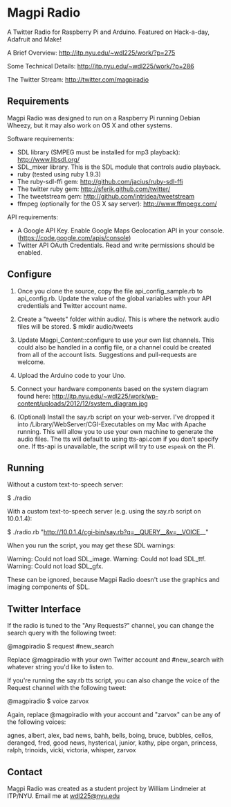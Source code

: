 Magpi Radio
===========

A Twitter Radio for Raspberry Pi and Arduino. Featured on Hack-a-day, Adafruit and Make!

A Brief Overview:
http://itp.nyu.edu/~wdl225/work/?p=275

Some Technical Details:
http://itp.nyu.edu/~wdl225/work/?p=286

The Twitter Stream:
http://twitter.com/magpiradio

Requirements
------------
Magpi Radio was designed to run on a Raspberry Pi running Debian Wheezy, but it may also work on OS X and other systems.

Software requirements:

- SDL library (SMPEG must be installed for mp3 playback): http://www.libsdl.org/ 
- SDL_mixer library. This is the SDL module that controls audio playback.
- ruby (tested using ruby 1.9.3)
- The ruby-sdl-ffi gem: http://github.com/jacius/ruby-sdl-ffi
- The twitter ruby gem: http://sferik.github.com/twitter/
- The tweetstream gem: http://github.com/intridea/tweetstream
- ffmpeg (optionally for the OS X say server): http://www.ffmpegx.com/

API requirements:

- A Google API Key. Enable Google Maps Geolocation API in your console. (https://code.google.com/apis/console)
- Twitter API OAuth Credentials. Read and write permissions should be enabled. 

Configure
---------
1. Once you clone the source, copy the file api_config_sample.rb to api_config.rb. Update the value of the global variables with your API credentials and Twitter account name.

2. Create a "tweets" folder within audio/. This is where the network audio files will be stored.
$ mkdir audio/tweets

3. Update Magpi_Content::configure to use your own list channels. This could also be handled in a config file, or a channel could be created from all of the account lists. Suggestions and pull-requests are welcome.

4. Upload the Arduino code to your Uno.

5. Connect your hardware components based on the system diagram found here: http://itp.nyu.edu/~wdl225/work/wp-content/uploads/2012/12/system_diagram.jpg

6. (Optional) Install the say.rb script on your web-server. I've dropped it into /Library/WebServer/CGI-Executables on my Mac with Apache running. This will allow you to use your own machine to generate the audio files. The tts will default to using tts-api.com if you don't specify one. If tts-api is unavailable, the script will try to use `espeak` on the Pi.

Running
-------
Without a custom text-to-speech server:

$ ./radio

With a custom text-to-speech server (e.g. using the say.rb script on 10.0.1.4):

$ ./radio.rb "http://10.0.1.4/cgi-bin/say.rb?q=__QUERY__&v=__VOICE__"

When you run the script, you may get these SDL warnings:

Warning: Could not load SDL_image.
Warning: Could not load SDL_ttf.
Warning: Could not load SDL_gfx.

These can be ignored, because Magpi Radio doesn't use the graphics and imaging components of SDL.

Twitter Interface
-----------------
If the radio is tuned to the "Any Requests?" channel, you can change the search query with the following tweet:

@magpiradio $ request #new_search

Replace @magpiradio with your own Twitter account and #new_search with whatever string you'd like to listen to.

If you're running the say.rb tts script, you can also change the voice of the Request channel with the following tweet:

@magpiradio $ voice zarvox

Again, replace @magpiradio with your account and "zarvox" can be any of the following voices:

agnes, albert, alex, bad news, bahh, bells, boing, bruce, bubbles, cellos, deranged, fred, good news, hysterical, junior, kathy, pipe organ, princess, ralph, trinoids, vicki, victoria, whisper, zarvox

Contact
-------
Magpi Radio was created as a student project by William Lindmeier at ITP/NYU. 
Email me at wdl225@nyu.edu